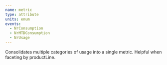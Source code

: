 ```yaml
---
name: metric
type: attribute
units: enum
events:
  - NrConsumption
  - NrMTDConsumption
  - NrUsage
---
```


Consolidates multiple categories of usage into a single metric. Helpful when faceting by productLine.